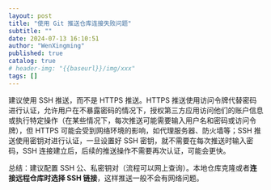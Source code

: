 ```yaml
---
layout: post
title: "使用 Git 推送仓库连接失败问题"
subtitle: ""
date: 2024-07-13 16:10:51
author: "WenXingming"
published: true
catalog: true
# header-img: "{{baseurl}}/img/xxx"
tags: []
---
```


建议使用 SSH 推送，而不是 HTTPS 推送。HTTPS 推送使用访问令牌代替密码进行认证，允许用户在不暴露密码的情况下，授权第三方应用访问他们的账户信息或执行特定操作（在某些情况下，每次推送可能需要输入用户名和密码或访问令牌），但 HTTPS 可能会受到网络环境的影响，如代理服务器、防火墙等；SSH 推送使用密钥对进行认证，一旦设置好 SSH 密钥，就不需要在每次推送时输入密码，SSH 连接建立后，后续的推送操作不需要再次认证，可能会更快。

总结：建议配置 SSH 公、私密钥对（流程可以网上查询）。本地仓库克隆或者**连接远程仓库时选择 SSH 链接**，这样推送一般不会有网络问题。